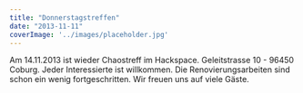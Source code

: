 ```yaml
---
title: "Donnerstagstreffen"
date: "2013-11-11"
coverImage: '../images/placeholder.jpg'
---
```


Am 14.11.2013 ist wieder Chaostreff im Hackspace. Geleitstrasse 10 - 96450 Coburg. Jeder Interessierte ist willkommen. Die Renovierungsarbeiten sind schon ein wenig fortgeschritten. Wir freuen uns auf viele Gäste.
